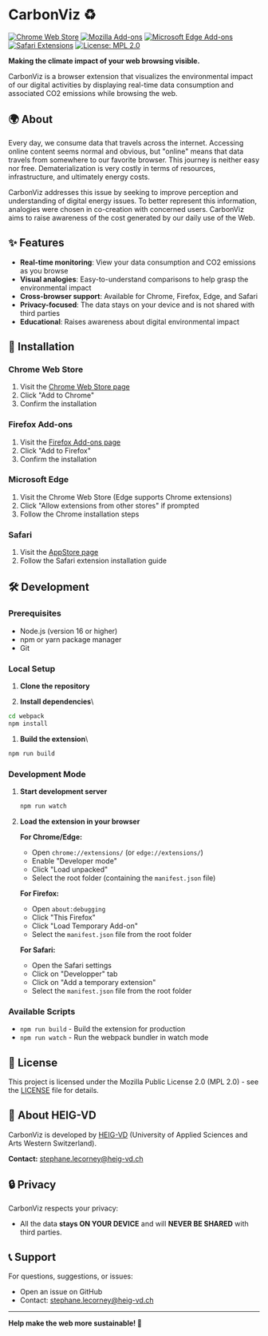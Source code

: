 # CarbonViz ♻️

[![Chrome Web Store](https://img.shields.io/badge/Chrome-Web%20Store-blue?logo=googlechrome)](https://chromewebstore.google.com/detail/carbonviz/lieikallcilhkihohkajnhmhkiipaaaf)
[![Mozilla Add-ons](https://img.shields.io/badge/Firefox-Add--ons-orange?logo=firefox)](https://addons.mozilla.org/firefox/addon/carbonviz/)
[![Microsoft Edge Add-ons](https://img.shields.io/badge/Edge-Add--ons-0078D4?logo=microsoftedge)](https://microsoftedge.microsoft.com/addons/detail/carbonviz/lieikallcilhkihohkajnhmhkiipaaaf)
[![Safari Extensions](https://img.shields.io/badge/Safari-Extensions-000000?logo=safari)](https://developer.apple.com/safari/extensions/)
[![License: MPL 2.0](https://img.shields.io/badge/License-MPL%202.0-brightgreen.svg)](https://opensource.org/licenses/MPL-2.0)

**Making the climate impact of your web browsing visible.**

CarbonViz is a browser extension that visualizes the environmental impact of our digital activities by displaying real-time data consumption and associated CO2 emissions while browsing the web.

## 🌍 About

Every day, we consume data that travels across the internet. Accessing online content seems normal and obvious, but "online" means that data travels from somewhere to our favorite browser. This journey is neither easy nor free. Dematerialization is very costly in terms of resources, infrastructure, and ultimately energy costs.

CarbonViz addresses this issue by seeking to improve perception and understanding of digital energy issues. To better represent this information, analogies were chosen in co-creation with concerned users. CarbonViz aims to raise awareness of the cost generated by our daily use of the Web.

## ✨ Features

- **Real-time monitoring**: View your data consumption and CO2 emissions as you browse
- **Visual analogies**: Easy-to-understand comparisons to help grasp the environmental impact
- **Cross-browser support**: Available for Chrome, Firefox, Edge, and Safari
- **Privacy-focused**: The data stays on your device and is not shared with third parties
- **Educational**: Raises awareness about digital environmental impact

## 🚀 Installation

### Chrome Web Store
1. Visit the [Chrome Web Store page](https://chromewebstore.google.com/detail/carbonviz/lieikallcilhkihohkajnhmhkiipaaaf)
2. Click "Add to Chrome"
3. Confirm the installation

### Firefox Add-ons
1. Visit the [Firefox Add-ons page](https://addons.mozilla.org/firefox/addon/carbonviz/)
2. Click "Add to Firefox"
3. Confirm the installation

### Microsoft Edge
1. Visit the Chrome Web Store (Edge supports Chrome extensions)
2. Click "Allow extensions from other stores" if prompted
3. Follow the Chrome installation steps

### Safari
1. Visit the [AppStore page](https://apps.apple.com/ch/app/carbonviz/id6463010692?l=fr-FR&mt=12)
2. Follow the Safari extension installation guide

## 🛠️ Development

### Prerequisites

- Node.js (version 16 or higher)
- npm or yarn package manager
- Git

### Local Setup

1. **Clone the repository**

2. **Install dependencies**\
  ````bash
  cd webpack
  npm install
  ````
1. **Build the extension**\
  ````bash
  npm run build
  ````

### Development Mode

1. **Start development server**
   ```bash
   npm run watch
   ```

2. **Load the extension in your browser**

   **For Chrome/Edge:**
   - Open `chrome://extensions/` (or `edge://extensions/`)
   - Enable "Developer mode"
   - Click "Load unpacked"
   - Select the root folder (containing the `manifest.json` file)

   **For Firefox:**
   - Open `about:debugging`
   - Click "This Firefox"
   - Click "Load Temporary Add-on"
   - Select the `manifest.json` file from the root folder

   **For Safari:**
   - Open the Safari settings
   - Click on "Developper" tab
   - Click on "Add a temporary extension"
   - Select the `manifest.json` file from the root folder

### Available Scripts

- `npm run build` - Build the extension for production
- `npm run watch` - Run the webpack bundler in watch mode

## 📄 License

This project is licensed under the Mozilla Public License 2.0 (MPL 2.0) - see the [LICENSE](LICENSE) file for details.

## 🏫 About HEIG-VD

CarbonViz is developed by [HEIG-VD](https://heig-vd.ch/) (University of Applied Sciences and Arts Western Switzerland).

**Contact:** stephane.lecorney@heig-vd.ch

## 🔒 Privacy

CarbonViz respects your privacy:
- All the data **stays ON YOUR DEVICE** and will **NEVER BE SHARED** with third parties.

## 📞 Support

For questions, suggestions, or issues:
- Open an issue on GitHub
- Contact: stephane.lecorney@heig-vd.ch

---

**Help make the web more sustainable! 🌱**